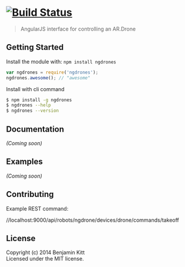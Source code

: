 #  [![Build Status](https://secure.travis-ci.org/ngdrones/ngdrones.png?branch=master)](http://travis-ci.org/ngdrones/ngdrones)

> AngularJS interface for controlling an AR.Drone


## Getting Started

Install the module with: `npm install ngdrones`

```js
var ngdrones = require('ngdrones');
ngdrones.awesome(); // "awesome"
```

Install with cli command

```sh
$ npm install -g ngdrones
$ ngdrones --help
$ ngdrones --version
```




## Documentation

_(Coming soon)_


## Examples

_(Coming soon)_


## Contributing

Example REST command:

//localhost:9000/api/robots/ngdrone/devices/drone/commands/takeoff

## License

Copyright (c) 2014 Benjamin Kitt  
Licensed under the MIT license.
